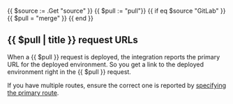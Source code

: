 {{ $source := .Get "source" }}
{{ $pull := "pull"}}
{{ if eq $source "GitLab" }}
  {{ $pull = "merge" }}
{{ end }}
## {{ $pull | title }} request URLs

When a {{ $pull }} request is deployed, the integration reports the primary URL for the deployed environment.
So you get a link to the deployed environment right in the {{ $pull }} request.

If you have multiple routes,
ensure the correct one is reported by [specifying the primary route](/define-routes.html#route-configuration-reference).
